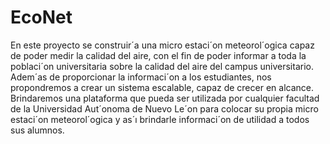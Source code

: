 # EcoNet

En este proyecto se construir´a una micro estaci´on meteorol´ogica capaz
de poder medir la calidad del aire, con el fin de poder informar a toda la
poblaci´on universitaria sobre la calidad del aire del campus universitario.
Adem´as de proporcionar la informaci´on a los estudiantes, nos propondremos a crear un sistema escalable, capaz de crecer en alcance. Brindaremos
una plataforma que pueda ser utilizada por cualquier facultad de la Universidad Aut´onoma de Nuevo Le´on para colocar su propia micro estaci´on
meteorol´ogica y as´ı brindarle informaci´on de utilidad a todos sus alumnos.


